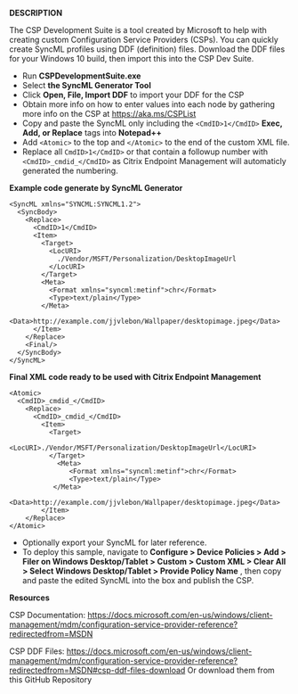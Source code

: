 **DESCRIPTION**

The CSP Development Suite is a tool created by Microsoft to help with creating custom Configuration Service Providers (CSPs). You can quickly create SyncML profiles using DDF (definition) files. Download the DDF files for your Windows 10 build, then import this into the CSP Dev Suite.

- Run **CSPDevelopmentSuite.exe**
- Select **the SyncML Generator Tool**
- Click **Open, File, Import DDF** to import your DDF for the CSP
- Obtain more info on how to enter values into each node by gathering more info on the CSP at https://aka.ms/CSPList
- Copy and paste the SyncML only including the ```<CmdID>1</CmdID>``` **Exec, Add, or Replace** tags into **Notepad++**
- Add ```<Atomic>``` to the top and ```</Atomic>``` to the end of the custom XML file.
- Replace all ```CmdID>1</CmdID>``` or that contain a followup number with ```<CmdID>_cmdid_</CmdID>``` as Citrix Endpoint Management will automaticly generated the numbering.

**Example code generate by SyncML Generator**
```
<SyncML xmlns="SYNCML:SYNCML1.2">
  <SyncBody>
    <Replace>
      <CmdID>1</CmdID>
      <Item>
        <Target>
          <LocURI>
            ./Vendor/MSFT/Personalization/DesktopImageUrl
          </LocURI>
        </Target>
        <Meta>
          <Format xmlns="syncml:metinf">chr</Format>
          <Type>text/plain</Type>
        </Meta>
        <Data>http://example.com/jjvlebon/Wallpaper/desktopimage.jpeg</Data>
      </Item>
    </Replace>
    <Final/> 
  </SyncBody>
</SyncML>
```
**Final XML code ready to be used with Citrix Endpoint Management**
```
<Atomic>
  <CmdID>_cmdid_</CmdID>
    <Replace>
      <CmdID>_cmdid_</CmdID>
        <Item>
          <Target>
             <LocURI>./Vendor/MSFT/Personalization/DesktopImageUrl</LocURI>
          </Target>
            <Meta>
               <Format xmlns="syncml:metinf">chr</Format>
               <Type>text/plain</Type>
           </Meta>
               <Data>http://example.com/jjvlebon/Wallpaper/desktopimage.jpeg</Data>
        </Item>
    </Replace>
</Atomic>
```
- Optionally export your SyncML for later reference.
- To deploy this sample, navigate to **Configure > Device Policies > Add > Filer on Windows Desktop/Tablet > Custom > Custom XML > Clear All > Select Windows Desktop/Tablet > Provide Policy Name** , then copy and paste the edited SyncML into the box and publish the CSP.

**Resources**

CSP Documentation: 
https://docs.microsoft.com/en-us/windows/client-management/mdm/configuration-service-provider-reference?redirectedfrom=MSDN

CSP DDF Files: 
https://docs.microsoft.com/en-us/windows/client-management/mdm/configuration-service-provider-reference?redirectedfrom=MSDN#csp-ddf-files-download 
Or download them from this GitHub Repository
